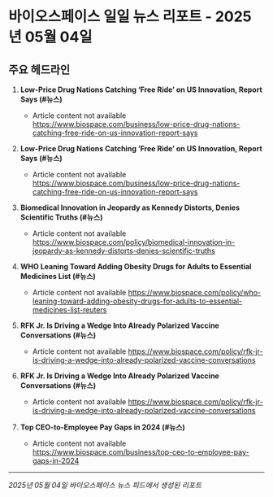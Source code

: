 # 바이오스페이스 일일 뉴스 리포트 - 2025년 05월 04일


## 주요 헤드라인

1. **Low-Price Drug Nations Catching ‘Free Ride’ on US Innovation, Report Says (#뉴스)**
   - Article content not available
   <https://www.biospace.com/business/low-price-drug-nations-catching-free-ride-on-us-innovation-report-says>

2. **Low-Price Drug Nations Catching ‘Free Ride’ on US Innovation, Report Says (#뉴스)**
   - Article content not available
   <https://www.biospace.com/business/low-price-drug-nations-catching-free-ride-on-us-innovation-report-says>

3. **Biomedical Innovation in Jeopardy as Kennedy Distorts, Denies Scientific Truths (#뉴스)**
   - Article content not available
   <https://www.biospace.com/policy/biomedical-innovation-in-jeopardy-as-kennedy-distorts-denies-scientific-truths>

4. **WHO Leaning Toward Adding Obesity Drugs for Adults to Essential Medicines List (#뉴스)**
   - Article content not available
   <https://www.biospace.com/policy/who-leaning-toward-adding-obesity-drugs-for-adults-to-essential-medicines-list-reuters>

5. **RFK Jr. Is Driving a Wedge Into Already Polarized Vaccine Conversations (#뉴스)**
   - Article content not available
   <https://www.biospace.com/policy/rfk-jr-is-driving-a-wedge-into-already-polarized-vaccine-conversations>

6. **RFK Jr. Is Driving a Wedge Into Already Polarized Vaccine Conversations (#뉴스)**
   - Article content not available
   <https://www.biospace.com/policy/rfk-jr-is-driving-a-wedge-into-already-polarized-vaccine-conversations>

7. **Top CEO-to-Employee Pay Gaps in 2024 (#뉴스)**
   - Article content not available
   <https://www.biospace.com/business/top-ceo-to-employee-pay-gaps-in-2024>


---
*2025년 05월 04일 바이오스페이스 뉴스 피드에서 생성된 리포트*